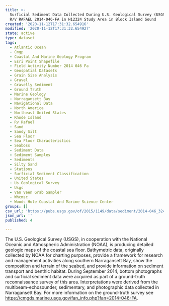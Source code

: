 ```yaml
---
title: >-
  Surficial Sediment Data Collected During U.S. Geological Survey (USGS) Cruise
  R/V RAFAEL 2014-046-FA in H12324 Study Area in Block Island Sound
created: '2020-11-12T17:31:32.654916'
modified: '2020-11-12T17:31:32.654927'
state: active
type: dataset
tags:
  - Atlantic Ocean
  - Cmgp
  - Coastal And Marine Geology Program
  - Esri Point Shapefile
  - Field Activity Number 2014 046 Fa
  - Geospatial Datasets
  - Grain Size Analysis
  - Gravel
  - Gravelly Sediment
  - Ground Truth
  - Marine Geology
  - Narragansett Bay
  - Navigational Data
  - North America
  - Northeast United States
  - Rhode Island
  - Rv Rafael
  - Sand
  - Sandy Silt
  - Sea Floor
  - Sea Floor Characteristics
  - Seaboss
  - Sediment Data
  - Sediment Samples
  - Sediments
  - Silty Sand
  - Stations
  - Surficial Sediment Classification
  - United States
  - Us Geological Survey
  - Usgs
  - Van Veen Grab Sampler
  - Whcmsc
  - Woods Hole Coastal And Marine Science Center
groups: []
csv_url: 'https://pubs.usgs.gov/of/2015/1149/data/sediment/2014-046_324seddata.csv'
json_url: ''
published: 4

---
```

The U.S. Geological Survey (USGS), in cooperation with the National Oceanic and Atmospheric Administration (NOAA), is producing detailed geologic maps of the coastal sea floor. Bathymetric data, originally collected by NOAA for charting purposes, provide a framework for research and management activities along southern Narragansett Bay, show the composition and terrain of the seabed, and provide information on sediment transport and benthic habitat. During September 2014, bottom photographs and surficial sediment data were acquired as part of a ground-truth reconnaissance survey of this area. Interpretations were derived from the multibeam-echosounder, sedimentary, and photographic data collected in Narragansett Bay. For more information on the ground-truth survey see https://cmgds.marine.usgs.gov/fan_info.php?fan=2014-046-FA.
